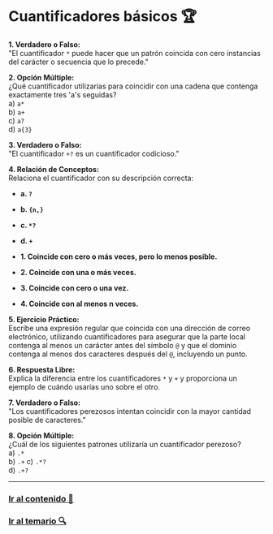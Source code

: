 # Cuantificadores básicos 🏆

**1. Verdadero o Falso:**  
"El cuantificador `*` puede hacer que un patrón coincida con cero instancias del carácter o secuencia que lo precede."

**2. Opción Múltiple:**  
¿Qué cuantificador utilizarías para coincidir con una cadena que contenga exactamente tres 'a's seguidas?  
a) `a*`  
b) `a+`  
c) `a?`  
d) `a{3}`

**3. Verdadero o Falso:**  
"El cuantificador `+?` es un cuantificador codicioso."

**4. Relación de Conceptos:**  
Relaciona el cuantificador con su descripción correcta:  
   - **a. `?`**  
   - **b. `{n,}`**  
   - **c. `*?`**  
   - **d. `+`**  

   - **1. Coincide con cero o más veces, pero lo menos posible.**  
   - **2. Coincide con una o más veces.**  
   - **3. Coincide con cero o una vez.**  
   - **4. Coincide con al menos n veces.**

**5. Ejercicio Práctico:**  
Escribe una expresión regular que coincida con una dirección de correo electrónico, utilizando cuantificadores para asegurar que la parte local contenga al menos un carácter antes del símbolo `@` y que el dominio contenga al menos dos caracteres después del `@`, incluyendo un punto.

**6. Respuesta Libre:**  
Explica la diferencia entre los cuantificadores `*` y `+` y proporciona un ejemplo de cuándo usarías uno sobre el otro.

**7. Verdadero o Falso:**  
"Los cuantificadores perezosos intentan coincidir con la mayor cantidad posible de caracteres."

**8. Opción Múltiple:**  
¿Cuál de los siguientes patrones utilizaría un cuantificador perezoso?  
a) `.*`  
b) `.+` 
c) `.*?`  
d) `.+?`

---

### [Ir al contenido 📝](../../temario/03-cuantificadores-y-grupos/cuantificadores.md)

### [Ir al temario 🔍](../../readme.md)
